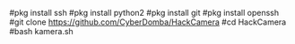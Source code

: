 #pkg  install  ssh
#pkg install python2
#pkg install git
#pkg install openssh
#git clone https://github.com/CyberDomba/HackCamera
#cd HackCamera
#bash kamera.sh
 
